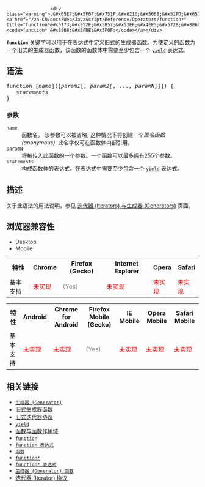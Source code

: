 
                
                  
                    <div class="warning">.&#x65E7;&#x5F0F;&#x751F;&#x6210;&#x5668;&#x51FD;&#x6570;&#x662F;&#x4E00;&#x4E2A;SpiderMonkey&#x4E13;&#x6709;&#x7279;&#x6027;&#xFF0C;&#x5C06;&#x5728;&#x672A;&#x6765;&#x79FB;&#x9664;&#x3002;&#x4ECE;&#x672A;&#x6765;&#x8003;&#x8651;&#xFF0C;&#x5EFA;&#x8BAE;&#x4F7F;&#x7528;<a href="/zh-CN/docs/Web/JavaScript/Reference/Operators/function*" title="function*&#x5173;&#x952E;&#x5B57;&#x53EF;&#x4EE5;&#x5728;&#x8868;&#x8FBE;&#x5F0F;&#x5185;&#x90E8;&#x5B9A;&#x4E49;&#x4E00;&#x4E2A;&#x751F;&#x6210;&#x5668;&#x51FD;&#x6570;&#x3002;"><code>function* &#x8868;&#x8FBE;&#x5F0F;</code></a></div>

<div><section id="Quick_Links" class="Quick_links"><!-- --></section></div>

<p><strong><code>function</code></strong> &#x5173;&#x952E;&#x5B57;&#x53EF;&#x4EE5;&#x7528;&#x4E8E;&#x5728;&#x8868;&#x8FBE;&#x5F0F;&#x4E2D;&#x5B9A;&#x4E49;&#x65E7;&#x5F0F;&#x7684;&#x751F;&#x6210;&#x5668;&#x51FD;&#x6570;&#x3002;&#x4E3A;&#x4F7F;&#x5B9A;&#x4E49;&#x7684;&#x51FD;&#x6570;&#x4E3A;&#x4E00;&#x4E2A;&#x65E7;&#x5F0F;&#x7684;&#x751F;&#x6210;&#x5668;&#x51FD;&#x6570;&#xFF0C;&#x8BE5;&#x51FD;&#x6570;&#x7684;&#x51FD;&#x6570;&#x4F53;&#x4E2D;&#x9700;&#x8981;&#x81F3;&#x5C11;&#x5305;&#x542B;&#x4E00;&#x4E2A;&#xA0;<a href="/zh-CN/docs/Web/JavaScript/Reference/Operators/yield" title="yield &#x5173;&#x952E;&#x5B57;&#x7528;&#x6765;&#x6682;&#x505C;&#x548C;&#x7EE7;&#x7EED;&#x4E00;&#x4E2A;&#x751F;&#x6210;&#x5668;&#x51FD;&#x6570; (function* or legacy generator)."><code>yield</code></a> &#x8868;&#x8FBE;&#x5F0F;&#x3002;</p>

<h2 id="&#x8BED;&#x6CD5;">&#x8BED;&#x6CD5;</h2>

<pre class="syntaxbox">function [<em>name</em>]([<em>param1</em>[, <em>param2[</em>, ..., <em>paramN</em>]]]) {
   <em>statements</em>
}</pre>

<h3 id="&#x53C2;&#x6570;">&#x53C2;&#x6570;</h3>

<dl>
 <dt><code>name</code></dt>
 <dd>&#x51FD;&#x6570;&#x540D;&#x3002;&#xA0;&#x8BE5;&#x53C2;&#x6570;&#x53EF;&#x4EE5;&#x88AB;&#x7701;&#x7565;, &#x8FD9;&#x79CD;&#x60C5;&#x51B5;&#x4E0B;&#x5C06;&#x521B;&#x5EFA;&#x4E00;&#x4E2A;<em>&#x533F;&#x540D;&#x51FD;&#x6570; (anonymous)</em>. &#x6B64;&#x540D;&#x5B57;&#x4EC5;&#x53EF;&#x5728;&#x51FD;&#x6570;&#x4F53;&#x5185;&#x90E8;&#x5F15;&#x7528;&#x3002;</dd>
 <dt><code>paramN</code></dt>
 <dd>&#x5C06;&#x88AB;&#x4F20;&#x5165;&#x6B64;&#x51FD;&#x6570;&#x7684;&#x4E00;&#x4E2A;&#x53C2;&#x6570;&#x3002;&#x4E00;&#x4E2A;&#x51FD;&#x6570;&#x53EF;&#x4EE5;&#x6700;&#x591A;&#x62E5;&#x6709;255&#x4E2A;&#x53C2;&#x6570;&#x3002;</dd>
 <dt><code>statements</code></dt>
 <dd>&#x6784;&#x6210;&#x51FD;&#x6570;&#x4F53;&#x7684;&#x8868;&#x8FBE;&#x5F0F;&#x3002;&#x5728;&#x8868;&#x8FBE;&#x5F0F;&#x4E2D;&#x9700;&#x8981;&#x81F3;&#x5C11;&#x5305;&#x542B;&#x4E00;&#x4E2A;&#xA0;<a href="/zh-CN/docs/Web/JavaScript/Reference/Operators/yield" title="yield &#x5173;&#x952E;&#x5B57;&#x7528;&#x6765;&#x6682;&#x505C;&#x548C;&#x7EE7;&#x7EED;&#x4E00;&#x4E2A;&#x751F;&#x6210;&#x5668;&#x51FD;&#x6570; (function* or legacy generator)."><code>yield</code></a> &#x8868;&#x8FBE;&#x5F0F;&#x3002;</dd>
</dl>

<h2 id="&#x63CF;&#x8FF0;">&#x63CF;&#x8FF0;</h2>

<p>&#x5173;&#x4E8E;&#x6B64;&#x8BED;&#x6CD5;&#x7684;&#x7528;&#x6CD5;&#x8BF4;&#x660E;&#xFF0C;&#x53C2;&#x89C1;&#xA0;<a href="/en-US/docs/JavaScript/Guide/Iterators_and_Generators">&#x8FED;&#x4EE3;&#x5668; (Iterators)&#xA0;&#x4E0E;&#x751F;&#x6210;&#x5668; (Generators)</a>&#xA0;&#x9875;&#x9762;&#x3002;</p>

<h2 id="&#x6D4F;&#x89C8;&#x5668;&#x517C;&#x5BB9;&#x6027;">&#x6D4F;&#x89C8;&#x5668;&#x517C;&#x5BB9;&#x6027;</h2>

<p></p><div class="htab"> 
    <a name="AutoCompatibilityTable" id="AutoCompatibilityTable"></a> 
    <ul> 
        <li class="selected"><a>Desktop</a></li> 
        <li><a>Mobile</a></li> 
    </ul> 
</div><p></p>

<div id="compat-desktop">
<table class="compat-table">
 <tbody>
  <tr>
   <th>&#x7279;&#x6027;</th>
   <th>Chrome</th>
   <th>Firefox (Gecko)</th>
   <th>Internet Explorer</th>
   <th>Opera</th>
   <th>Safari</th>
  </tr>
  <tr>
   <td>&#x57FA;&#x672C;&#x652F;&#x6301;</td>
   <td><span style="color: #f00;">&#x672A;&#x5B9E;&#x73B0;</span></td>
   <td><span title="Please update this with the earliest version of support." style="color: #888;">(Yes)</span></td>
   <td><span style="color: #f00;">&#x672A;&#x5B9E;&#x73B0;</span></td>
   <td><span style="color: #f00;">&#x672A;&#x5B9E;&#x73B0;</span></td>
   <td><span style="color: #f00;">&#x672A;&#x5B9E;&#x73B0;</span></td>
  </tr>
 </tbody>
</table>
</div>

<div id="compat-mobile">
<table class="compat-table">
 <tbody>
  <tr>
   <th>&#x7279;&#x6027;</th>
   <th>Android</th>
   <th>Chrome for Android</th>
   <th>Firefox Mobile (Gecko)</th>
   <th>IE Mobile</th>
   <th>Opera Mobile</th>
   <th>Safari Mobile</th>
  </tr>
  <tr>
   <td>&#x57FA;&#x672C;&#x652F;&#x6301;</td>
   <td><span style="color: #f00;">&#x672A;&#x5B9E;&#x73B0;</span></td>
   <td><span style="color: #f00;">&#x672A;&#x5B9E;&#x73B0;</span></td>
   <td><span title="Please update this with the earliest version of support." style="color: #888;">(Yes)</span></td>
   <td><span style="color: #f00;">&#x672A;&#x5B9E;&#x73B0;</span></td>
   <td><span style="color: #f00;">&#x672A;&#x5B9E;&#x73B0;</span></td>
   <td><span style="color: #f00;">&#x672A;&#x5B9E;&#x73B0;</span></td>
  </tr>
 </tbody>
</table>
</div>

<h2 id="&#x76F8;&#x5173;&#x94FE;&#x63A5;">&#x76F8;&#x5173;&#x94FE;&#x63A5;</h2>

<ul>
 <li><a href="/zh-CN/docs/Web/JavaScript/Reference/Global_Objects/Generator" title="&#x8FD9;&#x4E2A;&#x751F;&#x6210;&#x5668;&#x5BF9;&#x8C61;&#x662F;&#x7531;&#x4E00;&#x4E2A;&#x751F;&#x6210;&#x5668;&#x51FD;&#x6570;generator function&#xA0;&#x8FD4;&#x56DE;&#x7684;&#x3002;&#x5E76;&#x4E14;&#x5B83;&#x662F;&#x540C;&#x65F6;&#x9075;&#x5B88;The iterable protocol&#x53EF;&#x904D;&#x5386;&#x534F;&#x8BAE;&#x548C;The&#xA0;iterator protocol&#xA0;&#x8FED;&#x4EE3;&#x5668;&#x6A21;&#x5F0F;&#x534F;&#x8BAE; ."><code>&#x751F;&#x6210;&#x5668; (Generator)</code></a></li>
 <li><a href="/en-US/docs/Web/JavaScript/Reference/Statements/Legacy_generator_function">&#x65E7;&#x5F0F;&#x751F;&#x6210;&#x5668;&#x51FD;&#x6570;</a></li>
 <li><a href="/en-US/docs/Web/JavaScript/Guide/The_legacy_Iterator_protocol">&#x65E7;&#x5F0F;&#x8FED;&#x4EE3;&#x5668;&#x534F;&#x8BAE;</a></li>
 <li><a href="/zh-CN/docs/Web/JavaScript/Reference/Operators/yield" title="yield &#x5173;&#x952E;&#x5B57;&#x7528;&#x6765;&#x6682;&#x505C;&#x548C;&#x7EE7;&#x7EED;&#x4E00;&#x4E2A;&#x751F;&#x6210;&#x5668;&#x51FD;&#x6570; (function* or legacy generator)."><code>yield</code></a></li>
 <li><a href="/en-US/docs/Web/JavaScript/Reference/Functions_and_function_scope">&#x51FD;&#x6570;&#x4E0E;&#x51FD;&#x6570;&#x4F5C;&#x7528;&#x57DF;</a></li>
 <li><a href="/zh-CN/docs/Web/JavaScript/Reference/Statements/function" title="&#x51FD;&#x6570;&#x58F0;&#x660E;&#x7528;&#x6307;&#x5B9A;&#x7684;&#x53C2;&#x6570;&#x58F0;&#x660E;&#x4E00;&#x4E2A;&#x51FD;&#x6570;&#x3002;"><code>function</code></a></li>
 <li><a href="/zh-CN/docs/Web/JavaScript/Reference/Operators/function" title="function &#x5173;&#x952E;&#x5B57;&#x53EF;&#x7528;&#x6765;&#x5728;&#x4E00;&#x4E2A;&#x8868;&#x8FBE;&#x5F0F;&#x4E2D;&#x5B9A;&#x4E49;&#x4E00;&#x4E2A;&#x51FD;&#x6570;&#x3002;"><code>function &#x8868;&#x8FBE;&#x5F0F;</code></a></li>
 <li><a href="/zh-CN/docs/Web/JavaScript/Reference/Function" title="&#x6B64;&#x9875;&#x9762;&#x4ECD;&#x672A;&#x88AB;&#x672C;&#x5730;&#x5316;, &#x671F;&#x5F85;&#x60A8;&#x7684;&#x7FFB;&#x8BD1;!"><code>&#x51FD;&#x6570;</code></a></li>
 <li><a href="/zh-CN/docs/Web/JavaScript/Reference/Statements/function*" title="function* &#x58F0;&#x660E;&#xFF08;function&#x5173;&#x952E;&#x5B57;&#x540E;&#x8DDF;&#x4E00;&#x4E2A;&#x661F;&#x53F7;&#xFF09;&#x5B9A;&#x4E49;&#x4E00;&#x4E2A;generator&#xFF08;&#x751F;&#x6210;&#x5668;&#xFF09;&#x51FD;&#x6570;&#xFF0C;&#x8FD4;&#x56DE;&#x4E00;&#x4E2A;Generator&#x5BF9;&#x8C61;&#x3002;"><code>function*</code></a></li>
 <li><a href="/zh-CN/docs/Web/JavaScript/Reference/Operators/function*" title="function*&#x5173;&#x952E;&#x5B57;&#x53EF;&#x4EE5;&#x5728;&#x8868;&#x8FBE;&#x5F0F;&#x5185;&#x90E8;&#x5B9A;&#x4E49;&#x4E00;&#x4E2A;&#x751F;&#x6210;&#x5668;&#x51FD;&#x6570;&#x3002;"><code>function* &#x8868;&#x8FBE;&#x5F0F;</code></a></li>
 <li><a href="/zh-CN/docs/Web/JavaScript/Reference/GeneratorFunction" class="new" title="&#x6B64;&#x9875;&#x9762;&#x4ECD;&#x672A;&#x88AB;&#x672C;&#x5730;&#x5316;, &#x671F;&#x5F85;&#x60A8;&#x7684;&#x7FFB;&#x8BD1;!"><code>&#x751F;&#x6210;&#x5668; (Generator) &#x51FD;&#x6570;</code></a></li>
 <li><a href="/en-US/docs/Web/JavaScript/Guide/The_Iterator_protocol">&#x8FED;&#x4EE3;&#x5668; (Iterator) &#x534F;&#x8BAE;&#xA0;</a></li>
</ul>
                  
                
              